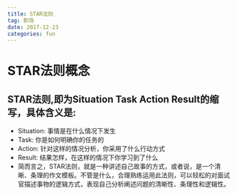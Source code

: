 ```yaml
---
title: STAR法则
tag: 职场
date: 2017-12-23
categories: fun
---
```


# STAR法则概念
## STAR法则,即为Situation Task Action Result的缩写，具体含义是:
- Situation: 事情是在什么情况下发生
- Task: 你是如何明确你的任务的
- Action: 针对这样的情况分析，你采用了什么行动方式
- Result: 结果怎样，在这样的情况下你学习到了什么
- 简而言之，STAR法则，就是一种讲述自己故事的方式，或者说，是一个清晰、条理的作文模板。不管是什么，合理熟练运用此法则，可以轻松的对面试官描述事物的逻辑方式，表现自己分析阐述问题的清晰性、条理性和逻辑性。